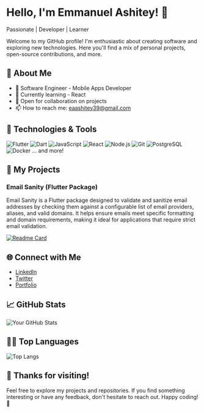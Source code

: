# Hello, I'm Emmanuel Ashitey! 👋

Passionate | Developer | Learner

Welcome to my GitHub profile! I'm enthusiastic about creating software and exploring new technologies. Here you'll find a mix of personal projects, open-source contributions, and more.

## 🚀 About Me

- 💼 Software Engineer - Mobile Apps Developer
- 🌱 Currently learning - React
- 👯 Open for collaboration on projects
- 📫 How to reach me: eaashitey39@gmail.com

## 🔧 Technologies & Tools

![Flutter](https://img.shields.io/badge/-Flutter-02569B?style=flat&logo=flutter&logoColor=white)
![Dart](https://img.shields.io/badge/-Dart-0175C2?style=flat&logo=dart&logoColor=white)
![JavaScript](https://img.shields.io/badge/-JavaScript-F7DF1E?style=flat&logo=javascript&logoColor=black)
![React](https://img.shields.io/badge/-React-61DAFB?style=flat&logo=react&logoColor=white)
![Node.js](https://img.shields.io/badge/-Node.js-339933?style=flat&logo=node.js&logoColor=white)
![Git](https://img.shields.io/badge/-Git-F05032?style=flat&logo=git&logoColor=white)
![PostgreSQL](https://img.shields.io/badge/-PostgreSQL-336791?style=flat&logo=postgresql&logoColor=white)
![Docker](https://img.shields.io/badge/-Docker-2496ED?style=flat&logo=docker&logoColor=white)
... and more!

## 🚀 My Projects

### Email Sanity (Flutter Package)

Email Sanity is a Flutter package designed to validate and sanitize email addresses by checking them against a configurable list of email providers, aliases, and valid domains. It helps ensure emails meet specific formatting and domain requirements, making it ideal for applications that require strict email validation.

[![Readme Card](https://github-readme-stats.vercel.app/api/pin/?username=spiritscripter&repo=email_sanity)](https://github.com/spiritscripter/email_sanity )

## 🌐 Connect with Me

- [LinkedIn](https://www.linkedin.com/in/emmanuel-ashitey-310888158/)
- [Twitter](https://twitter.com/EmmanuelAshit18)
- [Portfolio](https://flowcv.me/emmanuel-ashitey)

## 📈 GitHub Stats

![Your GitHub Stats](https://github-readme-stats.vercel.app/api?username=spiritscripter&show_icons=true&count_private=true)

## 👨‍💻 Top Languages
![Top Langs](https://github-readme-stats.vercel.app/api/top-langs/?username=spiritscripter&hide_progress=true)

## 🎉 Thanks for visiting!

Feel free to explore my projects and repositories. If you find something interesting or have any feedback, don't hesitate to reach out. Happy coding! 🚀
